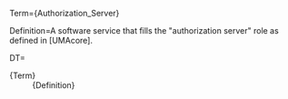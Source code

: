 Term={Authorization_Server}

Definition=A software service that fills the "authorization server" role as defined in [UMAcore]. 

DT=<dt>{Term}</dt><dd>{Definition}</dd>
